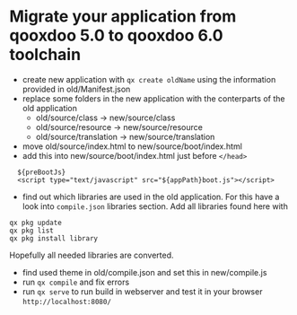 # Migrate your application from qooxdoo 5.0 to qooxdoo 6.0 toolchain

   - create new application with `qx create oldName` using the information provided in old/Manifest.json
  - replace some folders in the new application with the conterparts of the old application
      - old/source/class -> new/source/class
      - old/source/resource -> new/source/resource
      - old/source/translation -> new/source/translation
  - move old/source/index.html to new/source/boot/index.html
  - add this into new/source/boot/index.html just before `</head>`
```
  ${preBootJs}
  <script type="text/javascript" src="${appPath}boot.js"></script>
```
 - find out which libraries are used in the old application. For this have a look into `compile.json` libraries section. Add all libraries found here with 
```
qx pkg update
qx pkg list  
qx pkg install library
```
Hopefully all needed libraries are converted.
 
 - find used theme in old/compile.json and set this in new/compile.js
 - run `qx compile` and fix errors
 - run `qx serve` to run build in webserver and test it in your browser `http://localhost:8080/`
  

